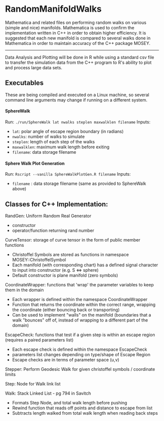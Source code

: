 # RandomManifoldWalks
Mathematica and related files on performing random walks on various (simple and nice) manifolds. Mathematica is used to confirm the implementation written in C++ in order to obtain higher efficiency. It is suggested that each new manifold is compared to several walks done in Mathematica in order to maintain accuracy of the C++ package MOSEY.

----------------------------------------------------------------------------------------------------------------------------

Data Analysis and Plotting will be done in R while using a standard csv file to transfer the simulation data from the C++ program to R's ability to plot and process large data sets.

## Executables
These are being compiled and executed on a Linux machine, so several command line arguments may change if running on a different system.

#### SphereWalk
Run: `./run/SphereWalk lat nwalks steplen maxwalklen filename`
Inputs:
 - `lat`: polar angle of escape region boundary (in radians)
 - `nwalks`: number of walks to simulate
 - `steplen`: length of each step of the walks
 - `maxwalklen`: maximum walk length before exiting
 - `filename`: data storage filename

#### Sphere Walk Plot Generation
Run: `Rscript --vanilla SphereWalkPlotGen.R filename`
Inputs:
 - `filename` : data storage filename (same as provided to SphereWalk above)

## Classes for C++ Implementation:

RandGen: Uniform Random Real Generator
 - constructor
 - operator/function returning rand number

CurveTensor: storage of curve tensor in the form of public member functions 
 - Christoffel Symbols are stored as functions in namespace MOSEY::ChristoffelSymbol
 - Each manifold (with corresponding chart) has a defined signal character to input into constructor (e.g. S <=> sphere)
 - Default constructor is plane manifold (zero symbols)

CoordinateWrapper: functions that 'wrap' the parameter variables to keep them in the domain
 - Each wrapper is defined within the namespace CoordinateWrapper
 - Function that returns the coordinate within the correct range, wrapping the coordinate (either bouncing back or transporting)
 - Can be used to implement "walls" on the manifold (boundaries that a walk "bounces" off of, instead of wrapping to a different part of the domain)

EscapeCheck: functions that test if a given step is within an escape region (requires a paired parameters list)
 - Each escape check is defined within the namespace EscapeCheck
 - parameters list changes depending on type/shape of Escape Region
 - Escape checks are in terms of parameter space (u,v)

Stepper: Perform Geodesic Walk for given christoffel symbols / coordinate limits

Step: Node for Walk link list

Walk: Stack Linked List - pg 794 in Savitch
 - Formats Step Node, and total walk length before pushing
 - Rewind function that reads off points and distance to escape from list
 - Subtracts length walked from total walk length when reading back steps

